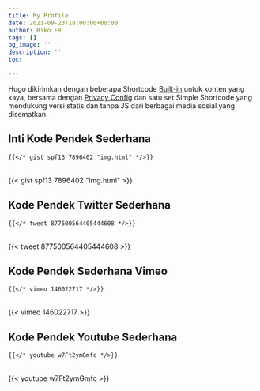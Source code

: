 ```yaml
---
title: My Profile
date: 2021-09-23T18:00:00+00:00
author: Riko FR
tags: []
bg_image: ''
description: ''
toc: 

---
```

Hugo dikirimkan dengan beberapa Shortcode [Built-in](https://gohugo.io/content-management/shortcodes/#use-hugo-s-built-in-shortcodes) untuk konten yang kaya, bersama dengan [Privacy Config](https://gohugo.io/about/hugo-and-gdpr/) dan satu set Simple Shortcode yang mendukung versi statis dan tanpa JS dari berbagai media sosial yang disematkan.

## Inti Kode Pendek Sederhana

    {{</* gist spf13 7896402 "img.html" */>}}

<br> {{< gist spf13 7896402 "img.html" >}} <br>

## Kode Pendek Twitter Sederhana

    {{</* tweet 877500564405444608 */>}}

<br> {{< tweet 877500564405444608 >}} <br>

## Kode Pendek Sederhana Vimeo

    {{</* vimeo 146022717 */>}}

<br> {{< vimeo 146022717 >}} <br>

## Kode Pendek Youtube Sederhana

    {{</* youtube w7Ft2ymGmfc */>}}

<br> {{< youtube w7Ft2ymGmfc >}} <br>